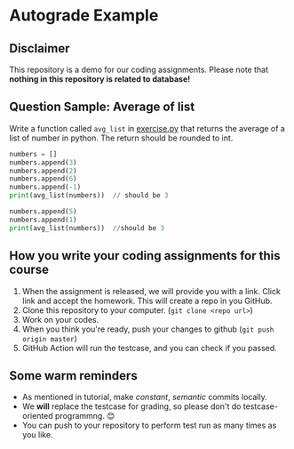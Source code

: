 # Autograde Example

## Disclaimer

This repository is a demo for our coding assignments. Please note that **nothing in this repository is related to database!**

## Question Sample: Average of list

Write a function called `avg_list` in [exercise.py](https://github.com/SE-starshippilot/autograde_example/blob/master/src/exercise.py) that returns the average of a list of number in python. The return should be rounded to int.

```python
numbers = []
numbers.append(3)
numbers.append(2)
numbers.append(6)
numbers.append(-1)
print(avg_list(numbers))  // should be 3

numbers.append(5)
numbers.append(1)
print(avg_list(numbers))  //should be 3
```

## How you write your coding assignments for this course

1. When the assignment is released, we will provide you with a link. Click link and accept the homework. This will create a repo in you GitHub.
2. Clone this repository to your computer. (`git clone <repo url>`)
3. Work on your codes.
4. When you think you're ready, push your changes to github (`git push origin master`)
5. GitHub Action will run the testcase, and you can check if you passed.

## Some warm reminders

- As mentioned in tutorial, make *constant*, *semantic* commits locally.
- We **will** replace the testcase for grading, so please don't do testcase-oriented programmng. 😊
- You can push to your repository to perform test run as many times as you like.
